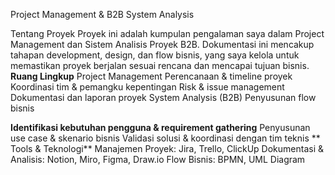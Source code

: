 Project Management & B2B System Analysis

Tentang Proyek
Proyek ini adalah kumpulan pengalaman saya dalam Project Management dan Sistem Analisis Proyek B2B. Dokumentasi ini mencakup tahapan development, design, dan flow bisnis, yang saya kelola untuk memastikan proyek berjalan sesuai rencana dan mencapai tujuan bisnis.
 **Ruang Lingkup**
Project Management
Perencanaan & timeline proyek
Koordinasi tim & pemangku kepentingan
Risk & issue management
Dokumentasi dan laporan proyek
System Analysis (B2B)
Penyusunan flow bisnis

**Identifikasi kebutuhan pengguna & requirement gathering**
Penyusunan use case & skenario bisnis
Validasi solusi & koordinasi dengan tim teknis
** Tools & Teknologi**
Manajemen Proyek: Jira, Trello, ClickUp
Dokumentasi & Analisis: Notion, Miro, Figma, Draw.io
Flow Bisnis: BPMN, UML Diagram
